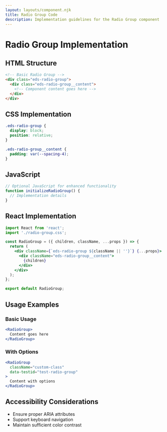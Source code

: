 ```yaml
---
layout: layouts/component.njk
title: Radio Group Code
description: Implementation guidelines for the Radio Group component
---
```


# Radio Group Implementation

## HTML Structure

```html
<!-- Basic Radio Group -->
<div class="eds-radio-group">
  <div class="eds-radio-group__content">
    <!-- Component content goes here -->
  </div>
</div>
```

## CSS Implementation

```css
.eds-radio-group {
  display: block;
  position: relative;
}

.eds-radio-group__content {
  padding: var(--spacing-4);
}
```

## JavaScript

```javascript
// Optional JavaScript for enhanced functionality
function initializeRadioGroup() {
  // Implementation details
}
```

## React Implementation

```jsx
import React from 'react';
import './radio-group.css';

const RadioGroup = ({ children, className, ...props }) => {
  return (
    <div className={`eds-radio-group ${className || ''}`} {...props}>
      <div className="eds-radio-group__content">
        {children}
      </div>
    </div>
  );
};

export default RadioGroup;
```

## Usage Examples

### Basic Usage

```jsx
<RadioGroup>
  Content goes here
</RadioGroup>
```

### With Options

```jsx
<RadioGroup 
  className="custom-class"
  data-testid="test-radio-group"
>
  Content with options
</RadioGroup>
```

## Accessibility Considerations

- Ensure proper ARIA attributes
- Support keyboard navigation
- Maintain sufficient color contrast
